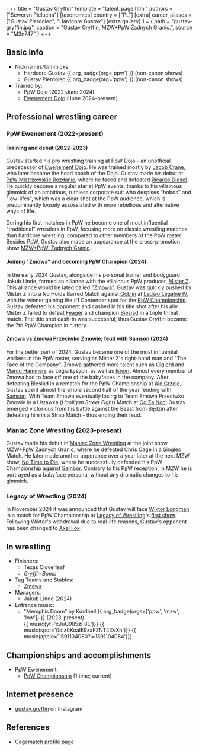 +++
title = "Gustav Gryffin"
template = "talent_page.html"
authors = ["Seweryn Pielucha"]
[taxonomies]
country = ["PL"]
[extra]
career_aliases = ["Gustav Pierdolec", "Hardcore Gustav"]
[extra.gallery]
1 = { path = "gustav-gryffin.jpg", caption = "Gustav Gryffin, [MZW+PpW Żadnych Granic](@/e/ppw/2023-09-23-ppw_mzw-zadnych-granic.md).", source = "M3n747" }
+++

## Basic info

* Nicknames/Gimmicks:
  - Hardcore Gustav {{ org_badge(org='ppw') }} (non-canon shows)
  - Gustav Pierdolec {{ org_badge(org='ppw') }} (non-canon shows)
* Trained by:
  - PpW Dojo (2022-June 2024)
  - [Ewenement Dojo](@/o/ewenement-dojo.md) (June 2024-present)

## Professional wrestling career

### PpW Ewenement (2022-present)

#### Training and debut (2022-2023)

Gustav started his pro wrestling training at PpW Dojo - an unofficial predecessor of [Ewenement Dojo](@/o/ewenement-dojo.md).
He was trained mostly by [Jacob Crane](@/w/jacob-crane.md), who later became the head coach of the Dojo.
Gustav made his debut at [PpW Mistrzowskie Rozdanie](@/e/ppw/2023-05-06-ppw-mistrzowskie-rozdanie.md), where he faced and defeated [Ricardo Diesel](@/w/ricardo-diesel.md).
He quickly become a regular star at PpW events, thanks to his villainous gimmick of an ambitious, ruthless corporate suit who despises "hobos" and "low-lifes", which was a clear shot at the PpW audience, which is predominantly loosely assossiated with more rebellious and alternative ways of life.

During his first matches in PpW he become one of most influential "traditional" wrestlers in PpW, focusing more on classic wrestling matches than hardcore wrestling, compared to other members of the PpW roster.
Besides PpW, Gustav also made an appearance at the cross-promotion show [MZW+PpW: Żadnych Granic](@/e/ppw/2023-09-23-ppw_mzw-zadnych-granic.md).

#### Joining "Zmowa" and becoming PpW Champion (2024)

In the early 2024 Gustav, alongside his personal trainer and bodyguard Jakub Linde, formed an alliance with the villainous PpW producer, [Mister Z](@/w/mister-z.md).
This alliance would be lated called ["Zmowa"](@/a/the-collusion.md). Gustav was quickly pushed by Mister Z into a No Holds Barred Match against [Goblin](@/w/goblin.md) at [Ledwo Legalne IV](@/e/ppw/2024-06-08-ppw-ledwo-legalne-4.md), with the winner gaining the #1 Contender spot for the [PpW Championship](@/c/ppw-championship.md).
Gustav defeated his opponent and cashed in his title shot after his ally Mister Z failed to defeat [Feager](@/w/feager.md) and champion [Biesiad](@/w/biesiad.md) in a triple threat match.
The title shot cash-in was successful, thus Gustav Gryffin became the 7th PpW Champion in history.

#### Zmowa vs Zmowa Przeciwko Zmowie; feud with Samson (2024)

For the better part of 2024, Gustav became one of the most influential workers in the PpW roster, serving as Mister Z's right-hand man and "The Face of the Company".
Zmowa gathered more talent such as [Olgierd](@/w/olgierd.md) and [Marco Hammers](@/w/marco-hammers.md) as Legia Łysych, as well as [Isnorr](@/w/isnorr.md).
Almost every member of Zmowa had to face off one of the babyfaces in the company.
After defeating Biesiad in a rematch for the PpW Championship at [Ale Grzeje](@/e/ppw/2024-07-13-ppw-ale-grzeje.md), Gustav spent almost the whole second half of the year feuding with [Samson](@/w/samson.md).
With Team Zmowa eventually losing to Team Zmowa Przeciwko Zmowie in a Ustawka (_Hooligan Street Fight_) Match at [Co Za Noc](@/e/ppw/2024-10-26-ppw-co-za-noc.md), Gustav emerged victorious from his battle against the Beast from Będzin after defeating him in a Strap Match - thus ending their feud.

### Maniac Zone Wrestling (2023-present)

Gustav made his debut in [Maniac Zone Wrestling](@/o/mzw.md) at the joint show [MZW+PpW Żadnych Granic](@/e/ppw/2023-09-23-ppw_mzw-zadnych-granic.md), where he defeated Chris Cage in a Singles Match.
He later made another apperance over a year later at the next MZW show, [No Time to Die](@/e/mzw/2024-10-12-mzw-no-time-to-die.md), where he successfully defended his PpW Championship against [Sambor](@/w/sambor.md). Contrary to his PpW reception, in MZW he is portrayed as a babyface persona, without any dramatic changes to his gimmick.

### Legacy of Wrestling (2024)

In November 2024 it was announced that Gustav will face [Wiktor Longman](@/w/wiktor-longman.md) in a match for PpW Championship at [Legacy of Wrestling](@/o/low.md)'s [first show](@/e/low/2024-12-01-low-1.md). Following Wiktor's withdrawal due to real-life reasons, Gustav's opponent has been changed to [Axel Fox](@/w/axel-fox.md).

## In wrestling

* Finishers:
  - Texas Cloverleaf
  - _Gryffin Bomb_
* Tag Teams and Stables:
  - [Zmowa](@/a/the-collusion.md)
* Managers:
  - Jakub Linde (2024)
* Entrance music:
  - "Memphis Doom" by Kordhell
 {{ org_badge(orgs=['ppw', 'mzw', 'low']) }} (2023-present) <br>
 {{ music(yt='cJuO985zF8E')}}
 {{ music(spot='0dlz0KoaIE9zaFZNT4XvXn')}}
 {{ music(apple='1591104080?i=1591104084')}}

## Championships and accomplishments

* PpW Ewenement:
  - [PpW Championship](@/c/ppw-championship.md) (1 time; current)

## Internet presence

* [gustav.gryffin](https://www.instagram.com/gustav.gryffin/) on Instagram

## References

* [Cagematch profile page](https://www.cagematch.net/?id=2&nr=29108)
